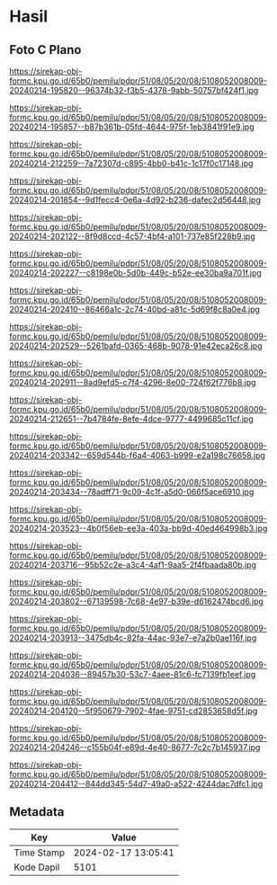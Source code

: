 # Hasil

## Foto C Plano

https://sirekap-obj-formc.kpu.go.id/65b0/pemilu/pdpr/51/08/05/20/08/5108052008009-20240214-195820--96374b32-f3b5-4378-9abb-50757bf424f1.jpg

https://sirekap-obj-formc.kpu.go.id/65b0/pemilu/pdpr/51/08/05/20/08/5108052008009-20240214-195857--b87b361b-05fd-4644-975f-1eb3841f91e9.jpg

https://sirekap-obj-formc.kpu.go.id/65b0/pemilu/pdpr/51/08/05/20/08/5108052008009-20240214-212259--7a72307d-c895-4bb0-b41c-1c17f0c17148.jpg

https://sirekap-obj-formc.kpu.go.id/65b0/pemilu/pdpr/51/08/05/20/08/5108052008009-20240214-201854--9d1fecc4-0e6a-4d92-b236-dafec2d56448.jpg

https://sirekap-obj-formc.kpu.go.id/65b0/pemilu/pdpr/51/08/05/20/08/5108052008009-20240214-202122--8f9d8ccd-4c57-4bf4-a101-737e85f228b9.jpg

https://sirekap-obj-formc.kpu.go.id/65b0/pemilu/pdpr/51/08/05/20/08/5108052008009-20240214-202227--c8198e0b-5d0b-449c-b52e-ee30ba9a701f.jpg

https://sirekap-obj-formc.kpu.go.id/65b0/pemilu/pdpr/51/08/05/20/08/5108052008009-20240214-202410--86466a1c-2c74-40bd-a81c-5d69f8c8a0e4.jpg

https://sirekap-obj-formc.kpu.go.id/65b0/pemilu/pdpr/51/08/05/20/08/5108052008009-20240214-202529--5261bafd-0365-468b-9078-91e42eca26c8.jpg

https://sirekap-obj-formc.kpu.go.id/65b0/pemilu/pdpr/51/08/05/20/08/5108052008009-20240214-202911--8ad9efd5-c7f4-4296-8e00-724f62f776b8.jpg

https://sirekap-obj-formc.kpu.go.id/65b0/pemilu/pdpr/51/08/05/20/08/5108052008009-20240214-212651--7b4784fe-8efe-4dce-9777-4499685c11cf.jpg

https://sirekap-obj-formc.kpu.go.id/65b0/pemilu/pdpr/51/08/05/20/08/5108052008009-20240214-203342--659d544b-f6a4-4063-b999-e2a198c76658.jpg

https://sirekap-obj-formc.kpu.go.id/65b0/pemilu/pdpr/51/08/05/20/08/5108052008009-20240214-203434--78adff71-9c09-4c1f-a5d0-066f5ace6910.jpg

https://sirekap-obj-formc.kpu.go.id/65b0/pemilu/pdpr/51/08/05/20/08/5108052008009-20240214-203523--4b0f56eb-ee3a-403a-bb9d-40ed464998b3.jpg

https://sirekap-obj-formc.kpu.go.id/65b0/pemilu/pdpr/51/08/05/20/08/5108052008009-20240214-203716--95b52c2e-a3c4-4af1-9aa5-2f4fbaada80b.jpg

https://sirekap-obj-formc.kpu.go.id/65b0/pemilu/pdpr/51/08/05/20/08/5108052008009-20240214-203802--67139598-7c68-4e97-b39e-d6162474bcd6.jpg

https://sirekap-obj-formc.kpu.go.id/65b0/pemilu/pdpr/51/08/05/20/08/5108052008009-20240214-203913--3475db4c-82fa-44ac-93e7-e7a2b0ae116f.jpg

https://sirekap-obj-formc.kpu.go.id/65b0/pemilu/pdpr/51/08/05/20/08/5108052008009-20240214-204036--89457b30-53c7-4aee-81c6-fc7139fb1eef.jpg

https://sirekap-obj-formc.kpu.go.id/65b0/pemilu/pdpr/51/08/05/20/08/5108052008009-20240214-204120--5f950679-7902-4fae-9751-cd2853658d5f.jpg

https://sirekap-obj-formc.kpu.go.id/65b0/pemilu/pdpr/51/08/05/20/08/5108052008009-20240214-204246--c155b04f-e89d-4e40-8677-7c2c7b145937.jpg

https://sirekap-obj-formc.kpu.go.id/65b0/pemilu/pdpr/51/08/05/20/08/5108052008009-20240214-204412--844dd345-54d7-49a0-a522-4244dac7dfc1.jpg


## Metadata

| Key        | Value               |
| ---------- | ------------------- |
| Time Stamp | 2024-02-17 13:05:41 |
| Kode Dapil | 5101                |



